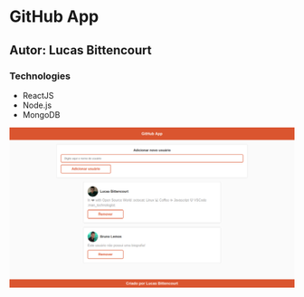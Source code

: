 # GitHub App

## Autor: Lucas Bittencourt

### Technologies
- ReactJS
- Node.js
- MongoDB

![img](./images/github-app.png)